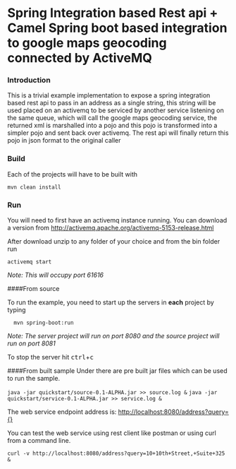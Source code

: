 # Spring Integration based Rest api + Camel Spring boot based integration to google maps geocoding connected by ActiveMQ

### Introduction
This is a trivial example implementation to expose a spring integration based rest api to pass in an address as a single string, this string will be used placed on an activemq to be serviced by another service listening on the same queue, which will call the google maps geocoding service, the returned xml is marshalled into a pojo and this pojo is transformed into a simpler pojo and sent back over activemq. The rest api will finally return this pojo in json format to the original caller

### Build

Each of the projects will have to be built with

`mvn clean install`


### Run

You will need to first have an activemq instance running.
You can download a version from <http://activemq.apache.org/activemq-5153-release.html>

After download unzip to any folder of your choice and from the bin folder run

`activemq start`

*Note: This will occupy port 61616*

####From source

To run the example, you need to start up the servers in **each** project by typing

	  mvn spring-boot:run

*Note: The server project will run on port 8080 and the source project will run on port 8081*

To stop the server hit <kbd>ctrl</kbd>+<kbd>c</kbd>

####From built sample
Under </quickstart> there are pre built jar files which can be used to run the sample.

`java -jar quickstart/source-0.1-ALPHA.jar >> source.log &`
`java -jar quickstart/service-0.1-ALPHA.jar >> service.log &`


The web service endpoint address is:
  <http://localhost:8080/address?query={}>



You can test the web service using rest client like postman or using curl from a command line.

`curl -v http://localhost:8080/address?query=10+10th+Street,+Suite+325 &`